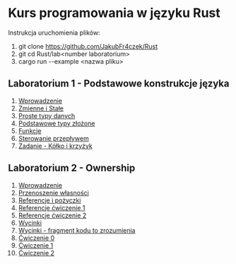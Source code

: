 # Kurs programowania w języku Rust

Instrukcja uruchomienia plików:
1) git clone https://github.com/JakubFr4czek/Rust
2) git cd Rust/lab\<number laboratorium\>
3) cargo run --example \<nazwa pliku\>

## Laboratorium 1 - Podstawowe konstrukcje języka

1) [Wprowadzenie](./lab1/examples/wprowadzenie.rs)
2) [Zmienne i Stałe](./lab1/examples/zmienne_i_stale.rs)
3) [Proste typy danych](./lab1/examples/proste_typy_danych.rs)
4) [Podstawowe typy złożone](./lab1/examples/podstawowe_typy_zlozone.rs)
5) [Funkcje](./lab1/examples/funkcje.rs)
6) [Sterowanie przepływem](./lab1/examples/sterowanie_przeplywem.rs)
7) [Zadanie - Kółko i krzyżyk](./lab1/examples/tictactoe.rs)

## Laboratorium 2 - Ownership

1) [Wprowadzenie](./lab2/examples/wprowadzenie.rs)
2) [Przenoszenie własności](./lab2/examples/przenoszenie_wlasnosci.rs)
3) [Referencje i pożyczki](./la2/examples/referencje_i_pozyczki.rs)
4) [Referencje ćwiczenie 1](./lab2/examples/referencje_cw1.rs)
5) [Referencje ćwiczenie 2](./lab2/examples/referencje_cw2.rs)
6) [Wycinki](./lab2/examples/wycinki.rs)
7) [Wycinki - fragment kodu to zrozumienia](./lab2/examples/wycinki_fragment_kodu.rs)
8) [Ćwiczenie 0](./lab2/examples/cwiczenie_0.rs)
9) [Ćwiczenie 1](./lab2/examples/cwiczenie_1.rs)
10) [Ćwiczenie 2](./lab2/examples/cwiczenie_2.rs)